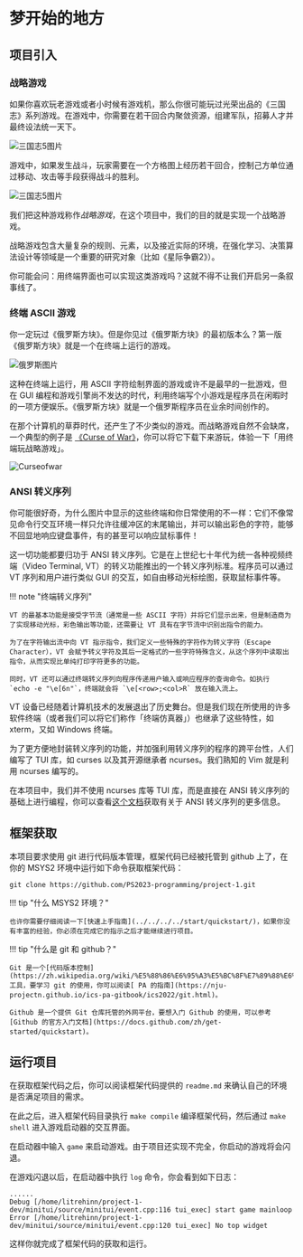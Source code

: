 # 梦开始的地方

## 项目引入

### 战略游戏

如果你喜欢玩老游戏或者小时候有游戏机，那么你很可能玩过光荣出品的《三国志》系列游戏。在游戏中，你需要在若干回合内聚敛资源，组建军队，招募人才并最终设法统一天下。

![三国志5图片](../../../../pics/project-0-1.png)

游戏中，如果发生战斗，玩家需要在一个方格图上经历若干回合，控制己方单位通过移动、攻击等手段获得战斗的胜利。

![三国志5图片](../../../../pics/project-0-2.png)

我们把这种游戏称作*战略游戏*，在这个项目中，我们的目的就是实现一个战略游戏。

战略游戏包含大量复杂的规则、元素，以及接近实际的环境，在强化学习、决策算法设计等领域是一个重要的研究对象（比如《星际争霸2》）。

你可能会问：用终端界面也可以实现这类游戏吗？这就不得不让我们开启另一条叙事线了。

### 终端 ASCII 游戏

你一定玩过《俄罗斯方块》。但是你见过《俄罗斯方块》的最初版本么？第一版《俄罗斯方块》就是一个在终端上运行的游戏。

![俄罗斯图片](../../../../pics/project-0-4.png)

这种在终端上运行，用 ASCII 字符绘制界面的游戏或许不是最早的一批游戏，但在 GUI 编程和游戏引擎尚不发达的时代，利用终端写个小游戏是程序员在闲暇时的一项方便娱乐。《俄罗斯方块》就是一个俄罗斯程序员在业余时间创作的。

在那个计算机的草莽时代，还产生了不少类似的游戏。而战略游戏自然不会缺席，一个典型的例子是 [《Curse of War》](http://a-nikolaev.github.io/curseofwar/)，你可以将它下载下来游玩，体验一下「用终端玩战略游戏」。

![Curseofwar](../../../../pics/project-0-3.png)

### ANSI 转义序列

你可能很好奇，为什么图片中显示的这些终端和你日常使用的不一样：它们不像常见命令行交互环境一样只允许往缓冲区的末尾输出，并可以输出彩色的字符，能够不回显地响应键盘事件，有的甚至可以响应鼠标事件！

这一切功能都要归功于 ANSI 转义序列。它是在上世纪七十年代为统一各种视频终端（Video Terminal, VT）的转义功能推出的一个转义序列标准。程序员可以通过 VT 序列和用户进行类似 GUI 的交互，如自由移动光标绘图，获取鼠标事件等。

!!! note "终端转义序列"

    VT 的最基本功能是接受字节流（通常是一些 ASCII 字符）并将它们显示出来，但是制造商为了实现移动光标，彩色输出等功能，还需要让 VT 具有在字节流中识别出指令的能力。
    
    为了在字符输出流中向 VT 指示指令，我们定义一些特殊的字符作为转义字符（Escape Character），VT 会赋予转义字符及其后一定格式的一些字符特殊含义，从这个序列中读取出指令，从而实现比单纯打印字符更多的功能。

    同时，VT 还可以通过终端转义序列向程序传递用户输入或响应程序的查询命令。如执行 `echo -e "\e[6n"`，终端就会将 `\e[<row>;<col>R` 放在输入流上。

VT 设备已经随着计算机技术的发展退出了历史舞台。但是我们现在所使用的许多软件终端（或者我们可以将它们称作「终端仿真器」）也继承了这些特性，如 xterm，又如 Windows 终端。

为了更方便地封装转义序列的功能，并加强利用转义序列的程序的跨平台性，人们编写了 TUI 库，如 curses 以及其开源继承者 ncurses。我们熟知的 Vim 就是利用 ncurses 编写的。

在本项目中，我们并不使用 ncurses 库等 TUI 库，而是直接在 ANSI 转义序列的基础上进行编程，你可以查看[这个文档](https://invisible-island.net/xterm/ctlseqs/ctlseqs.html)获取有关于 ANSI 转义序列的更多信息。

## 框架获取

本项目要求使用 git 进行代码版本管理，框架代码已经被托管到 github 上了，在你的 MSYS2 环境中运行如下命令获取框架代码：

```shell
git clone https://github.com/PS2023-programming/project-1.git
```

!!! tip "什么 MSYS2 环境？"

    也许你需要仔细阅读一下[快速上手指南](../../../../start/quickstart/)，如果你没有丰富的经验，你必须在完成它的指示之后才能继续进行项目。

!!! tip "什么是 git 和 github？"
    
    Git 是一个[代码版本控制](https://zh.wikipedia.org/wiki/%E5%88%86%E6%95%A3%E5%BC%8F%E7%89%88%E6%9C%AC%E6%8E%A7%E5%88%B6)工具，要学习 git 的使用，你可以阅读[ PA 的指南](https://nju-projectn.github.io/ics-pa-gitbook/ics2022/git.html)。

    Github 是一个提供 Git 仓库托管的外网平台，要想入门 Github 的使用，可以参考 [Github 的官方入门文档](https://docs.github.com/zh/get-started/quickstart)。

## 运行项目

在获取框架代码之后，你可以阅读框架代码提供的 `readme.md` 来确认自己的环境是否满足项目的需求。

在此之后，进入框架代码目录执行 `make compile` 编译框架代码，然后通过 `make shell` 进入游戏启动器的交互界面。

在启动器中输入 `game` 来启动游戏。由于项目还实现不完全，你启动的游戏将会闪退。

在游戏闪退以后，在启动器中执行 `log` 命令，你会看到如下日志：

```shell
......
Debug [/home/litrehinn/project-1-dev/minitui/source/minitui/event.cpp:116 tui_exec] start game mainloop
Error [/home/litrehinn/project-1-dev/minitui/source/minitui/event.cpp:120 tui_exec] No top widget
```

这样你就完成了框架代码的获取和运行。